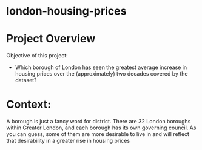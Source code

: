# london-housing-prices
# Project Overview 
Objective of this project:
- Which   borough   of   London   has   seen   the   greatest   average   increase   in   housing   prices   over the   (approximately)   two   decades   covered   by   the   dataset? 
# Context: 
A   borough   is   just   a   fancy   word   for   district.   There   are   32   London   boroughs   within   Greater London,   and   each   borough   has   its   own   governing   council.   As   you   can   guess,   some   of them   are   more   desirable   to   live   in   and   will   reflect   that   desirability   in   a   greater   rise   in housing   prices
